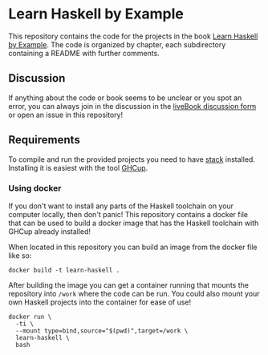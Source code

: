 # Learn Haskell by Example

This repository contains the code for the projects in the book [Learn Haskell by Example](https://shortener.manning.com/lRp6). The code is organized by chapter, each subdirectory containing a README with further comments.

## Discussion

If anything about the code or book seems to be unclear or you spot an error, you can always join in the discussion in the [liveBook discussion form](https://livebook.manning.com/book/learn-haskell-by-example) or open an issue in this repository!

## Requirements

To compile and run the provided projects you need to have [stack](https://docs.haskellstack.org/) installed. Installing it is easiest with the tool [GHCup](https://www.haskell.org/ghcup/).

### Using docker

If you don't want to install any parts of the Haskell toolchain on your computer locally, then don't panic! This repository contains a docker file that can be used to build a docker image that has the Haskell toolchain with GHCup already installed!

When located in this repository you can build an image from the docker file like so:

```
docker build -t learn-haskell .
```

After building the image you can get a container running that mounts the repository into `/work` where the code can be run. You could also mount your own Haskell projects into the container for ease of use!

```
docker run \
  -ti \
  --mount type=bind,source="$(pwd)",target=/work \
  learn-haskell \
  bash
```
